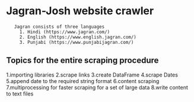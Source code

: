 # Jagran-Josh website crawler
       Jagran consists of three languages
         1. Hindi (https://www.jagran.com/)
         2. English (https://www.english.jagran.com/)
         3. Punjabi (https://www.punjabijagran.com/)
     
## Topics for the entire scraping procedure

1.importing libraries
2.scrape links
3.create DataFrame
4.scrape Dates
5.append date to the required string format
6.content scraping
7.multiprocessing for faster scraping for a set of large data
8.write content to text files

